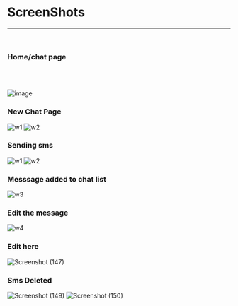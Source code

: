 <h1>ScreenShots </h1><hr><br>
<h3>Home/chat page</h3><br> <br>

![image](https://github.com/ayushchaubey17/group_Chat/assets/123767430/b2cbb0d7-01b4-416c-89f0-7af811f2b7f3)



<h3>New Chat Page</h3>

![w1](https://github.com/ayushchaubey17/group_Chat/assets/123767430/f930b7f6-3f3e-436a-831e-4b2a4ef087f8)
![w2](https://github.com/ayushchaubey17/group_Chat/assets/123767430/0374bffe-0535-48a7-80b3-c7142af97ec2)


<h3>Sending sms</h3>

![w1](https://github.com/ayushchaubey17/group_Chat/assets/123767430/20e8722f-1bad-463b-ac67-aeb41637c5e4)
![w2](https://github.com/ayushchaubey17/group_Chat/assets/123767430/a56a3ec9-0074-433c-a20c-395404aa6f90)


<h3>Messsage added to chat list</h3>

![w3](https://github.com/ayushchaubey17/group_Chat/assets/123767430/dd5c8b36-62fe-4198-9867-18357c18d8eb)

<h3>Edit the message</h3>

![w4](https://github.com/ayushchaubey17/group_Chat/assets/123767430/c65dd54c-2a57-4f95-aa8c-87769d90c5a8)


<h3>Edit here</h3>


![Screenshot (147)](https://github.com/ayushchaubey17/group_Chat/assets/123767430/8c5970e2-2a54-46f3-a355-541173640d87)



<h3>Sms Deleted</h3>


![Screenshot (149)](https://github.com/ayushchaubey17/group_Chat/assets/123767430/26cfddca-c0b1-451f-8cf5-f5694dd73246)
![Screenshot (150)](https://github.com/ayushchaubey17/group_Chat/assets/123767430/184bc8ac-c357-4404-8d3b-ea9723c674f0)
